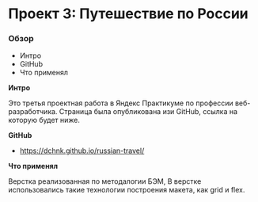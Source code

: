 # Проект 3: Путешествие по России

### Обзор
* Интро
* GitHub
* Что применял

**Интро**

Это третья проектная работа в Яндекс Практикуме по профессии веб-разработчика.
Страница была опубликована изи GitHub, ссылка на которую будет ниже.

**GitHub**

* https://dchnk.github.io/russian-travel/

**Что применял**

Верстка реализованная по методалогии БЭМ,
В верстке использовались такие технологии построения макета, как grid и flex.

